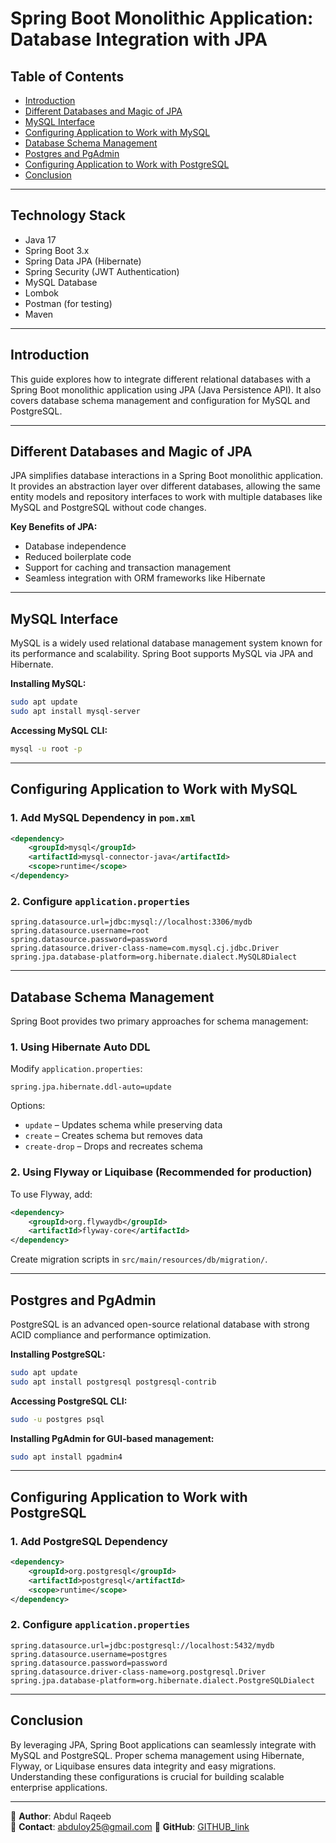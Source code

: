 # Spring Boot Monolithic Application: Database Integration with JPA

## Table of Contents
- [Introduction](#introduction)
- [Different Databases and Magic of JPA](#different-databases-and-magic-of-jpa)
- [MySQL Interface](#mysql-interface)
- [Configuring Application to Work with MySQL](#configuring-application-to-work-with-mysql)
- [Database Schema Management](#database-schema-management)
- [Postgres and PgAdmin](#postgres-and-pgadmin)
- [Configuring Application to Work with PostgreSQL](#configuring-application-to-work-with-postgresql)
- [Conclusion](#conclusion)

---

## Technology Stack
- Java 17
- Spring Boot 3.x
- Spring Data JPA (Hibernate)
- Spring Security (JWT Authentication)
- MySQL Database
- Lombok
- Postman (for testing)
- Maven

---

## Introduction
This guide explores how to integrate different relational databases with a Spring Boot monolithic application using JPA (Java Persistence API). It also covers database schema management and configuration for MySQL and PostgreSQL.

---

## Different Databases and Magic of JPA
JPA simplifies database interactions in a Spring Boot monolithic application. It provides an abstraction layer over different databases, allowing the same entity models and repository interfaces to work with multiple databases like MySQL and PostgreSQL without code changes.

**Key Benefits of JPA:**
- Database independence
- Reduced boilerplate code
- Support for caching and transaction management
- Seamless integration with ORM frameworks like Hibernate

---

## MySQL Interface
MySQL is a widely used relational database management system known for its performance and scalability. Spring Boot supports MySQL via JPA and Hibernate.

**Installing MySQL:**
```sh
sudo apt update
sudo apt install mysql-server
```

**Accessing MySQL CLI:**
```sh
mysql -u root -p
```

---

## Configuring Application to Work with MySQL
### 1. Add MySQL Dependency in `pom.xml`
```xml
<dependency>
    <groupId>mysql</groupId>
    <artifactId>mysql-connector-java</artifactId>
    <scope>runtime</scope>
</dependency>
```

### 2. Configure `application.properties`
```properties
spring.datasource.url=jdbc:mysql://localhost:3306/mydb
spring.datasource.username=root
spring.datasource.password=password
spring.datasource.driver-class-name=com.mysql.cj.jdbc.Driver
spring.jpa.database-platform=org.hibernate.dialect.MySQL8Dialect
```

---

## Database Schema Management
Spring Boot provides two primary approaches for schema management:

### 1. **Using Hibernate Auto DDL**
Modify `application.properties`:
```properties
spring.jpa.hibernate.ddl-auto=update
```
Options:
- `update` – Updates schema while preserving data
- `create` – Creates schema but removes data
- `create-drop` – Drops and recreates schema

### 2. **Using Flyway or Liquibase** (Recommended for production)
To use Flyway, add:
```xml
<dependency>
    <groupId>org.flywaydb</groupId>
    <artifactId>flyway-core</artifactId>
</dependency>
```
Create migration scripts in `src/main/resources/db/migration/`.

---

## Postgres and PgAdmin
PostgreSQL is an advanced open-source relational database with strong ACID compliance and performance optimization.

**Installing PostgreSQL:**
```sh
sudo apt update
sudo apt install postgresql postgresql-contrib
```

**Accessing PostgreSQL CLI:**
```sh
sudo -u postgres psql
```

**Installing PgAdmin for GUI-based management:**
```sh
sudo apt install pgadmin4
```

---

## Configuring Application to Work with PostgreSQL
### 1. Add PostgreSQL Dependency
```xml
<dependency>
    <groupId>org.postgresql</groupId>
    <artifactId>postgresql</artifactId>
    <scope>runtime</scope>
</dependency>
```

### 2. Configure `application.properties`
```properties
spring.datasource.url=jdbc:postgresql://localhost:5432/mydb
spring.datasource.username=postgres
spring.datasource.password=password
spring.datasource.driver-class-name=org.postgresql.Driver
spring.jpa.database-platform=org.hibernate.dialect.PostgreSQLDialect
```

---

## Conclusion
By leveraging JPA, Spring Boot applications can seamlessly integrate with MySQL and PostgreSQL. Proper schema management using Hibernate, Flyway, or Liquibase ensures data integrity and easy migrations. Understanding these configurations is crucial for building scalable enterprise applications.

---

📍 **Author**: Abdul Raqeeb  
📧 **Contact**: abduloy25@gmail.com 
🔗 **GitHub**: [GITHUB_link](https://github.com/Abddev-rqb)